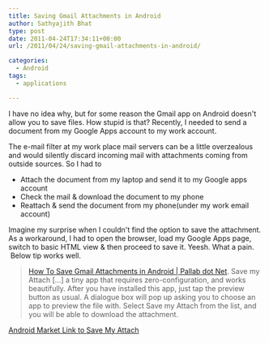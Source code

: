 ```yaml
---
title: Saving Gmail Attachments in Android
author: Sathyajith Bhat
type: post
date: 2011-04-24T17:34:11+00:00
url: /2011/04/24/saving-gmail-attachments-in-android/

categories:
  - Android
tags:
  - applications

---
```

I have no idea why, but for some reason the Gmail app on Android doesn't allow you to save files. How stupid is that? Recently, I needed to send a document from my Google Apps account to my work account.



The e-mail filter at my work place mail servers can be a little overzealous and would silently discard incoming mail with attachments coming from outside sources. So I had to

  * Attach the document from my laptop and send it to my Google apps account
  * Check the mail & download the document to my phone
  * Reattach & send the document from my phone(under my work email account)

Imagine my surprise when I couldn't find the option to save the attachment. As a workaround, I had to open the browser, load my Google Apps page, switch to basic HTML view & then proceed to save it. Yeesh. What a pain.  Below tip works well.

> [How To Save Gmail Attachments in Android | Pallab dot Net][1]. Save my Attach [...] a tiny app that requires zero-configuration, and works beautifully. After you have installed this app, just tap the preview button as usual. A dialogue box will pop up asking you to choose an app to preview the file with. Select Save my Attach from the list, and you will be able to download the attachment.

<a title="Save my attach" href="https://u.sbhat.me/gvPypL" target="_blank">Android Market Link to Save My Attach</a>

 [1]: https://www.pallab.net/2011/04/03/save-gmail-attachment-android/

